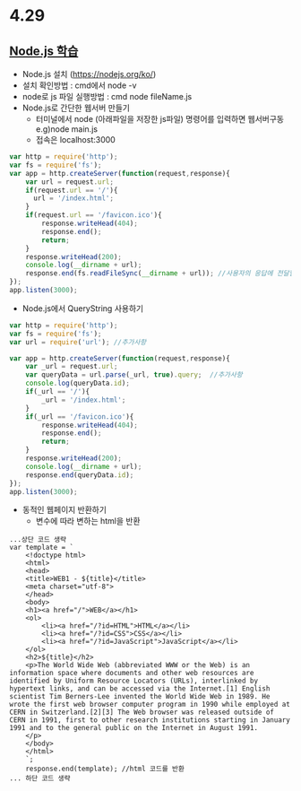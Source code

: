 # 4.29

## [Node.js 학습](https://www.opentutorials.org/course/3332)
- Node.js 설치 (https://nodejs.org/ko/)
- 설치 확인방법 : cmd에서 node -v
- node로 js 파일 실행방법 : cmd node fileName.js
- Node.js로 간단한 웹서버 만들기
  - 터미널에서 node (아래파일을 저장한 js파일) 명령어를 입력하면 웹서버구동 e.g)node main.js 
  - 접속은 localhost:3000
```javascript
var http = require('http');
var fs = require('fs');
var app = http.createServer(function(request,response){
    var url = request.url;
    if(request.url == '/'){
      url = '/index.html';
    }
    if(request.url == '/favicon.ico'){
        response.writeHead(404);
        response.end();
        return;
    }
    response.writeHead(200);
    console.log(__dirname + url);
    response.end(fs.readFileSync(__dirname + url)); //사용자의 응답에 전달할 데이터
});
app.listen(3000);
```

- Node.js에서 QueryString 사용하기

```javascript
var http = require('http');
var fs = require('fs');
var url = require('url'); //추가사항

var app = http.createServer(function(request,response){
    var _url = request.url;
    var queryData = url.parse(_url, true).query;  //추가사항
    console.log(queryData.id);
    if(_url == '/'){
        _url = '/index.html';
    }
    if(_url == '/favicon.ico'){
        response.writeHead(404);
        response.end();
        return;
    }
    response.writeHead(200);
    console.log(__dirname + url);
    response.end(queryData.id); 
});
app.listen(3000);
```

- 동적인 웹페이지 반환하기
  - 변수에 따라 변하는 html을 반환
```
...상단 코드 생략
var template = `
    <!doctype html>
    <html>
    <head>
    <title>WEB1 - ${title}</title>
    <meta charset="utf-8">
    </head>
    <body>
    <h1><a href="/">WEB</a></h1>
    <ol>
        <li><a href="/?id=HTML">HTML</a></li>
        <li><a href="/?id=CSS">CSS</a></li>
        <li><a href="/?id=JavaScript">JavaScript</a></li>
    </ol>
    <h2>${title}</h2>
    <p>The World Wide Web (abbreviated WWW or the Web) is an information space where documents and other web resources are identified by Uniform Resource Locators (URLs), interlinked by hypertext links, and can be accessed via the Internet.[1] English scientist Tim Berners-Lee invented the World Wide Web in 1989. He wrote the first web browser computer program in 1990 while employed at CERN in Switzerland.[2][3] The Web browser was released outside of CERN in 1991, first to other research institutions starting in January 1991 and to the general public on the Internet in August 1991.
    </p>
    </body>
    </html>
    `;
    response.end(template); //html 코드를 반환
... 하단 코드 생략



